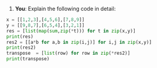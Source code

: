 1. **You**: Explain the following code in detail: 
```python
x = [[1,2,3],[4,5,6],[7,8,9]]
y = [[9,8,7],[6,5,4],[3,2,1]]
res = [list(map(sum,zip(*t))) for t in zip(x,y)]
print(res)
res2 = [[a*b for a,b in zip(i,j)] for i,j in zip(x,y)]
print(res2)
transpose  = [list(row) for row in zip(*res2)]
print(transpose)
```